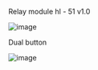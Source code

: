 
Relay module hl - 51 v1.0

![image](https://github.com/romankiss/R-IoT/assets/156018664/c730082c-3c29-4345-8ab2-c0d8e3cfa784)


Dual button

![image](https://github.com/romankiss/R-IoT/assets/156018664/5c0fc7b1-3667-4436-8bea-9c0dda6f9a86)

